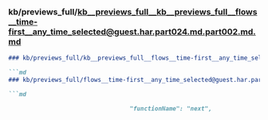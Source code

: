 ### kb/previews_full/kb__previews_full__kb__previews_full__flows__time-first__any_time_selected@guest.har.part024.md.part002.md.md

```md
### kb/previews_full/kb__previews_full__flows__time-first__any_time_selected@guest.har.part024.md.part002.md

```md
### kb/previews_full/flows__time-first__any_time_selected@guest.har.part024.md (part 002)

```md

                                  "functionName": "next",
          
```

```

```

```
